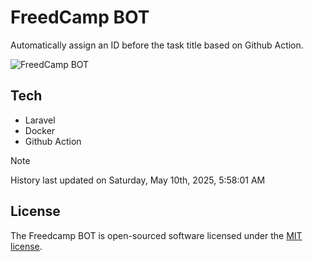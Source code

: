 # FreedCamp BOT

Automatically assign an ID before the task title based on Github Action.

![FreedCamp BOT](https://repository-images.githubusercontent.com/737932867/7d34798b-2680-471c-b089-a78a718d3d6a)

## Tech

- Laravel
- Docker
- Github Action

> [!NOTE]  
> History last updated on Saturday, May 10th, 2025, 5:58:01 AM

## License

The Freedcamp BOT is open-sourced software licensed under the [MIT license](https://opensource.org/licenses/MIT).
